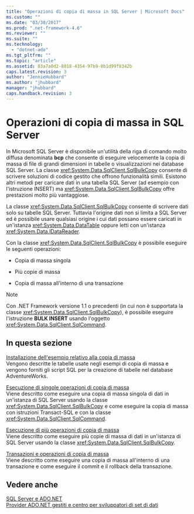```yaml
---
title: "Operazioni di copia di massa in SQL Server | Microsoft Docs"
ms.custom: ""
ms.date: "03/30/2017"
ms.prod: ".net-framework-4.6"
ms.reviewer: ""
ms.suite: ""
ms.technology: 
  - "dotnet-ado"
ms.tgt_pltfrm: ""
ms.topic: "article"
ms.assetid: 83a7a0d2-8018-4354-97b9-0b1d99f8342b
caps.latest.revision: 3
author: "JennieHubbard"
ms.author: "jhubbard"
manager: "jhubbard"
caps.handback.revision: 3
---
```

# Operazioni di copia di massa in SQL Server
In Microsoft SQL Server è disponibile un'utilità della riga di comando molto diffusa denominata **bcp** che consente di eseguire velocemente la copia di massa di file di grandi dimensioni in tabelle o visualizzazioni nei database SQL Server.  La classe <xref:System.Data.SqlClient.SqlBulkCopy> consente di scrivere soluzioni di codice gestito che offrono funzionalità simili.  Esistono altri metodi per caricare dati in una tabella SQL Server \(ad esempio con l'istruzione INSERT\) ma <xref:System.Data.SqlClient.SqlBulkCopy> offre prestazioni molto più vantaggiose.  
  
 La classe <xref:System.Data.SqlClient.SqlBulkCopy> consente di scrivere dati solo su tabelle SQL Server.  Tuttavia l'origine dati non si limita a SQL Server ed è possibile usare qualsiasi origine i cui dati possano essere caricati in un'istanza <xref:System.Data.DataTable> oppure letti con un'istanza <xref:System.Data.IDataReader>.  
  
 Con la classe <xref:System.Data.SqlClient.SqlBulkCopy> è possibile eseguire le seguenti operazioni:  
  
-   Copia di massa singola  
  
-   Più copie di massa  
  
-   Copia di massa all'interno di una transazione  
  
> [!NOTE]
>  Con .NET Framework versione 1.1 o precedenti \(in cui non è supportata la classe <xref:System.Data.SqlClient.SqlBulkCopy>\), è possibile eseguire l'istruzione **BULK INSERT** usando l'oggetto <xref:System.Data.SqlClient.SqlCommand>.  
  
## In questa sezione  
 [Installazione dell'esempio relativo alla copia di massa](../../../../../docs/framework/data/adonet/sql/bulk-copy-example-setup.md)  
 Vengono descritte le tabelle usate negli esempi di copia di massa e vengono forniti gli script SQL per la creazione di tabelle nel database AdventureWorks.  
  
 [Esecuzione di singole operazioni di copia di massa](../../../../../docs/framework/data/adonet/sql/single-bulk-copy-operations.md)  
 Viene descritto come eseguire una copia di massa singola di dati in un'istanza di SQL Server usando la classe <xref:System.Data.SqlClient.SqlBulkCopy> e come eseguire la copia di massa con istruzioni Transact\-SQL e con la classe <xref:System.Data.SqlClient.SqlCommand>.  
  
 [Esecuzione di più operazioni di copia di massa](../../../../../docs/framework/data/adonet/sql/multiple-bulk-copy-operations.md)  
 Viene descritto come eseguire più copie di massa di dati in un'istanza di SQL Server usando la classe <xref:System.Data.SqlClient.SqlBulkCopy>.  
  
 [Transazioni e operazioni di copia di massa](../../../../../docs/framework/data/adonet/sql/transaction-and-bulk-copy-operations.md)  
 Viene descritto come eseguire una copia di massa all'interno di una transazione e come eseguire il commit e il rollback della transazione.  
  
## Vedere anche  
 [SQL Server e ADO.NET](../../../../../docs/framework/data/adonet/sql/index.md)   
 [Provider ADO.NET gestiti e centro per sviluppatori di set di dati](http://go.microsoft.com/fwlink/?LinkId=217917)